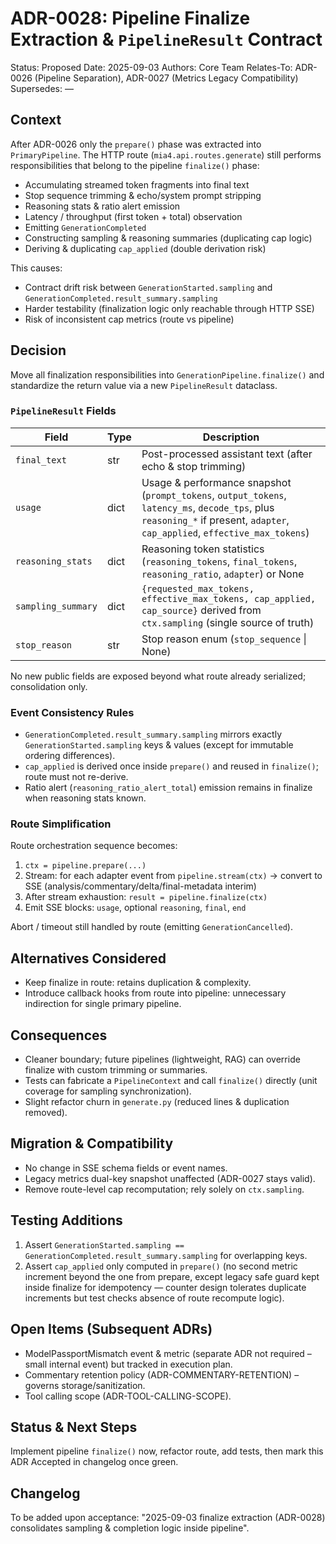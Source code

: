 # ADR-0028: Pipeline Finalize Extraction & `PipelineResult` Contract

Status: Proposed
Date: 2025-09-03
Authors: Core Team
Relates-To: ADR-0026 (Pipeline Separation), ADR-0027 (Metrics Legacy Compatibility)
Supersedes: —

## Context

After ADR-0026 only the `prepare()` phase was extracted into `PrimaryPipeline`. The HTTP route (`mia4.api.routes.generate`) still performs responsibilities that belong to the pipeline `finalize()` phase:

* Accumulating streamed token fragments into final text
* Stop sequence trimming & echo/system prompt stripping
* Reasoning stats & ratio alert emission
* Latency / throughput (first token + total) observation
* Emitting `GenerationCompleted`
* Constructing sampling & reasoning summaries (duplicating cap logic)
* Deriving & duplicating `cap_applied` (double derivation risk)

This causes:

* Contract drift risk between `GenerationStarted.sampling` and `GenerationCompleted.result_summary.sampling`
* Harder testability (finalization logic only reachable through HTTP SSE)
* Risk of inconsistent cap metrics (route vs pipeline)

## Decision

Move all finalization responsibilities into `GenerationPipeline.finalize()` and standardize the return value via a new `PipelineResult` dataclass.

### `PipelineResult` Fields

| Field | Type | Description |
|-------|------|-------------|
| `final_text` | str | Post-processed assistant text (after echo & stop trimming) |
| `usage` | dict | Usage & performance snapshot (`prompt_tokens`, `output_tokens`, `latency_ms`, `decode_tps`, plus `reasoning_*` if present, `adapter`, `cap_applied`, `effective_max_tokens`) |
| `reasoning_stats` | dict | Reasoning token statistics (`reasoning_tokens`, `final_tokens`, `reasoning_ratio`, `adapter`) or None |
| `sampling_summary` | dict | `{requested_max_tokens, effective_max_tokens, cap_applied, cap_source}` derived from `ctx.sampling` (single source of truth) |
| `stop_reason` | str | Stop reason enum (`stop_sequence` \| None) |

No new public fields are exposed beyond what route already serialized; consolidation only.

### Event Consistency Rules

* `GenerationCompleted.result_summary.sampling` mirrors exactly `GenerationStarted.sampling` keys & values (except for immutable ordering differences).
* `cap_applied` is derived once inside `prepare()` and reused in `finalize()`; route must not re-derive.
* Ratio alert (`reasoning_ratio_alert_total`) emission remains in finalize when reasoning stats known.

### Route Simplification

Route orchestration sequence becomes:

1. `ctx = pipeline.prepare(...)`
2. Stream: for each adapter event from `pipeline.stream(ctx)` → convert to SSE (analysis/commentary/delta/final-metadata interim)
3. After stream exhaustion: `result = pipeline.finalize(ctx)`
4. Emit SSE blocks: `usage`, optional `reasoning`, `final`, `end`

Abort / timeout still handled by route (emitting `GenerationCancelled`).

## Alternatives Considered

* Keep finalize in route: retains duplication & complexity.
* Introduce callback hooks from route into pipeline: unnecessary indirection for single primary pipeline.

## Consequences

* Cleaner boundary; future pipelines (lightweight, RAG) can override finalize with custom trimming or summaries.
* Tests can fabricate a `PipelineContext` and call `finalize()` directly (unit coverage for sampling synchronization).
* Slight refactor churn in `generate.py` (reduced lines & duplication removed).

## Migration & Compatibility

* No change in SSE schema fields or event names.
* Legacy metrics dual-key snapshot unaffected (ADR-0027 stays valid).
* Remove route-level cap recomputation; rely solely on `ctx.sampling`.

## Testing Additions

1. Assert `GenerationStarted.sampling == GenerationCompleted.result_summary.sampling` for overlapping keys.
2. Assert `cap_applied` only computed in `prepare()` (no second metric increment beyond the one from prepare, except legacy safe guard kept inside finalize for idempotency — counter design tolerates duplicate increments but test checks absence of route recompute logic).

## Open Items (Subsequent ADRs)

* ModelPassportMismatch event & metric (separate ADR not required – small internal event) but tracked in execution plan.
* Commentary retention policy (ADR-COMMENTARY-RETENTION) – governs storage/sanitization.
* Tool calling scope (ADR-TOOL-CALLING-SCOPE).

## Status & Next Steps

Implement pipeline `finalize()` now, refactor route, add tests, then mark this ADR Accepted in changelog once green.

## Changelog

To be added upon acceptance: "2025-09-03 finalize extraction (ADR-0028) consolidates sampling & completion logic inside pipeline".
